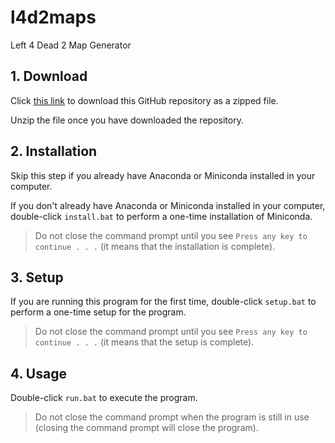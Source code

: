 # l4d2maps
Left 4 Dead 2 Map Generator

## 1. Download
Click [this link](https://github.com/syenlxyz/l4d2maps/archive/refs/heads/main.zip) to download this GitHub repository as a zipped file. 

Unzip the file once you have downloaded the repository.

## 2. Installation 
Skip this step if you already have Anaconda or Miniconda installed in your computer.

If you don't already have Anaconda or Miniconda installed in your computer, double-click `install.bat` to perform a one-time installation of Miniconda. 

> Do not close the command prompt until you see `Press any key to continue . . .` (it means that the installation is complete).

## 3. Setup

If you are running this program for the first time, double-click `setup.bat` to perform a one-time setup for the program.

> Do not close the command prompt until you see `Press any key to continue . . .` (it means that the setup is complete).

## 4. Usage

Double-click `run.bat` to execute the program.

> Do not close the command prompt when the program is still in use (closing the command prompt will close the program).
